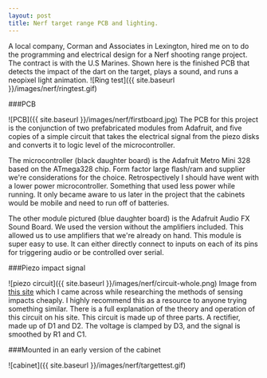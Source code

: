 ```yaml
---
layout: post
title: Nerf target range PCB and lighting.
---
```


A local company, Corman and Associates in Lexington, hired me on to do the programming and electrical design for a Nerf shooting range project. The contract is with the U.S Marines. Shown here is the finished PCB that detects the impact of the dart on the target, plays a sound, and runs a neopixel light animation. 
![Ring test]({{ site.baseurl }}/images/nerf/ringtest.gif)

###PCB

![PCB]({{ site.baseurl }}/images/nerf/firstboard.jpg)
The PCB for this project is the conjunction of two prefabricated modules from Adafruit, and five copies of a simple circuit that takes the electrical signal from the piezo disks and converts it to logic level of the microcontroller. 

The microcontroller (black daughter board) is the Adafruit Metro Mini 328 based on the ATmega328 chip. Form factor large flash/ram and supplier we're considerations for the choice. Retrospectively I should have went with a lower power microcontroller. Something that used less power while running. It only became aware to us later in the project that the cabinets would be mobile and need to run off of batteries. 

The other module pictured (blue daughter board) is the Adafruit Audio FX Sound Board. We used the version without the amplifiers included. This allowed us to use amplifiers that we're already on hand. This module is super easy to use. It can either directly connect to inputs on each of its pins for triggering audio or be controlled over serial. 

###Piezo impact signal

![piezo circuit]({{ site.baseurl }}/images/nerf/circuit-whole.png)
Image from [this site](https://defproc.co.uk/blog/sense-foam-dart/) which I came across while researching the methods of sensing impacts cheaply. I highly recommend this as a resource to anyone trying something similar. There is a full explanation of the theory and operation of this circuit on his site. This circuit is made up of three parts. A rectifier, made up of D1 and D2. The voltage is clamped by D3, and the signal is smoothed by R1 and C1.

###Mounted in an early version of the cabinet

![cabinet]({{ site.baseurl }}/images/nerf/targettest.gif)